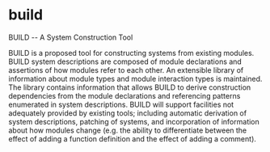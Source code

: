 # build
BUILD -- A System Construction Tool

BUILD is a proposed tool for constructing systems from existing modules. BUILD system descriptions are composed of module declarations and assertions of how modules refer to each other. An extensible library of information about module types and module interaction types is maintained. The library contains information that allows BUILD to derive construction dependencies from the module declarations and referencing patterns enumerated in system descriptions. BUILD will support facilities not adequately provided by existing tools; including automatic derivation of system descriptions, patching of systems, and incorporation of information about how modules change (e.g. the ability to differentiate between the effect of adding a function definition and the effect of adding a comment).
